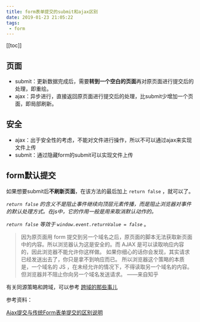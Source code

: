 ```yaml
---
title: form表单提交的submit和ajax区别
date: 2019-01-23 21:05:22
tags:
 - form
---
```

[[toc]]

## 页面

* submit：更新数据完成后，需要**转到一个空白的页面**再对原页面进行提交后的处理，即重绘。
* ajax：异步进行，直接返回原页面进行提交后的处理，比submit少增加一个页面，即局部刷新。

## 安全

* ajax：出于安全性的考虑，不能对文件进行操作，所以不可以通过ajax来实现文件上传
* submit：通过隐藏form的submit可以实现文件上传

## form默认提交

如果想要submit后**不刷新页面**，在该方法的最后加上 `return false` ，就可以了。

*`return false` 的含义不是阻止事件继续向顶层元素传播，而是阻止浏览器对事件的默认处理方式。在js中，它的作用一般是用来取消默认动作的。*

*`return false` 等效于 `window.event.returnValue = false`* 。



> 因为原页面用 form 提交到另一个域名之后，原页面的脚本无法获取新页面中的内容。所以浏览器认为这是安全的。而 AJAX 是可以读取响应内容的，因此浏览器不能允许你这样做。 如果你细心的话你会发现，其实请求已经发送出去了，你只是拿不到响应而已。 所以浏览器这个策略的本质是，一个域名的 JS ，在未经允许的情况下，不得读取另一个域名的内容。但浏览器并不阻止你向另一个域名发送请求。 ——来自知乎



有关同源策略和跨域，可以参考 [跨域的那些事儿](https://mp.weixin.qq.com/s?__biz=MzU0OTExNzYwNg==&mid=2247483685&idx=1&sn=543e9736146405e9e5b37ec5a1c4b448)









参考资料：

[Ajax提交与传统Form表单提交的区别说明](https://www.cnblogs.com/zhujiabin/p/4901167.html)